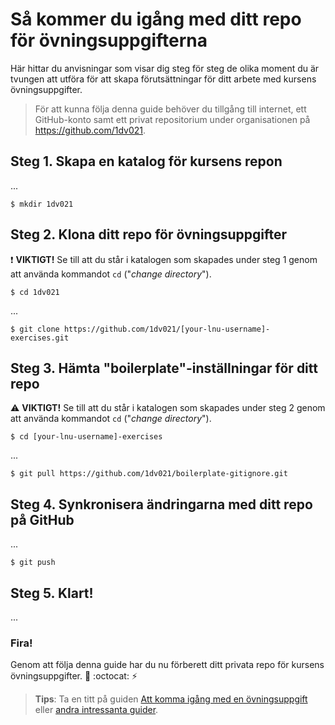 # Så kommer du igång med ditt repo för övningsuppgifterna

Här hittar du anvisningar som visar dig steg för steg de olika moment du är tvungen att utföra för att skapa förutsättningar för ditt arbete med kursens övningsuppgifter.

> För att kunna följa denna guide behöver du tillgång till internet, ett GitHub-konto samt ett privat repositorium under organisationen på https://github.com/1dv021. 

## Steg 1. Skapa en katalog för kursens repon

...

`$ mkdir 1dv021`


## Steg 2. Klona ditt repo för övningsuppgifter

:exclamation: __VIKTIGT!__ Se till att du står i katalogen som skapades under steg 1 genom att använda kommandot `cd` ("_change directory_").

`$ cd 1dv021`

...

`$ git clone https://github.com/1dv021/[your-lnu-username]-exercises.git`

## Steg 3. Hämta "boilerplate"-inställningar för ditt repo

:warning: __VIKTIGT!__ Se till att du står i katalogen som skapades under steg 2 genom att använda kommandot `cd` ("_change directory_").

`$ cd [your-lnu-username]-exercises`

...

`$ git pull https://github.com/1dv021/boilerplate-gitignore.git`

## Steg 4. Synkronisera ändringarna med ditt repo på GitHub

...

`$ git push`

## Steg 5. Klart!

...

### Fira!

Genom att följa denna guide har du nu förberett ditt privata repo för kursens övningsuppgifter. :tada: :octocat: :zap:

> __Tips__: Ta en titt på guiden [Att komma igång med en övningsuppgift](../att-komma-igang-med-en-ovningsuppgift) eller [andra intressanta guider](../).
 